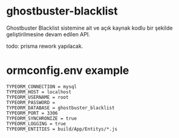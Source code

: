 # ghostbuster-blacklist

Ghostbuster Blacklist sistemine ait ve açık kaynak kodlu bir şekilde geliştirilmesine devam edilen API.

todo:
prisma rework yapılacak.

# ormconfig.env example

```
TYPEORM_CONNECTION = mysql
TYPEORM_HOST = localhost
TYPEORM_USERNAME = root
TYPEORM_PASSWORD = 
TYPEORM_DATABASE = ghostbuster_blacklist
TYPEORM_PORT = 3306
TYPEORM_SYNCHRONIZE = true
TYPEORM_LOGGING = true
TYPEORM_ENTITIES = build/App/Entitys/*.js
```
